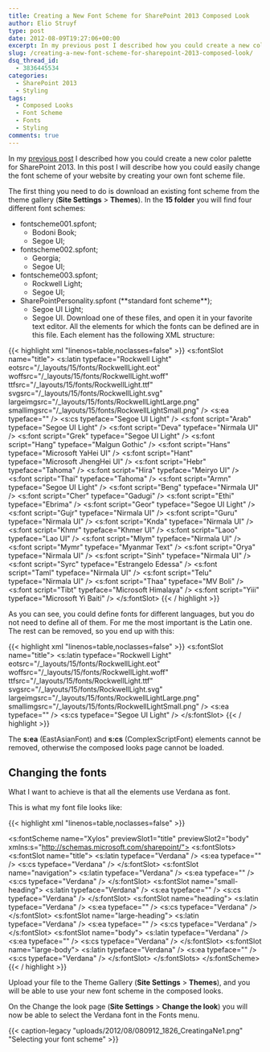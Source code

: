 ```yaml
---
title: Creating a New Font Scheme for SharePoint 2013 Composed Look
author: Elio Struyf
type: post
date: 2012-08-09T19:27:06+00:00
excerpt: In my previous post I described how you could create a new color palette for SharePoint 2013. In this post I will describe how you could easily change the font scheme of your website by creating your own font scheme file.
slug: /creating-a-new-font-scheme-for-sharepoint-2013-composed-look/
dsq_thread_id:
  - 3836445534
categories:
  - SharePoint 2013
  - Styling
tags:
  - Composed Looks
  - Font Scheme
  - Fonts
  - Styling
comments: true
---
```


In my [previous post](https://www.eliostruyf.com/creating-a-new-color-palette-for-a-sharepoint-2013-composed-look/ "Creating a New Color Palette for a SharePoint 2013 Composed Look") I described how you could create a new color palette for SharePoint 2013. In this post I will describe how you could easily change the font scheme of your website by creating your own font scheme file.

The first thing you need to do is download an existing font scheme from the theme gallery (**Site Settings** > **Themes**). In the **15 folder** you will find four different font schemes:

*   <div>fontscheme001.spfont;</div>

    *   Bodoni Book;
    *   Segoe UI;

*   <div>fontscheme002.spfont;</div>

    *   Georgia;
    *   Segoe UI;

*   <div>fontscheme003.spfont;</div>

    *   Rockwell Light;
    *   Segoe UI;

*   <div>SharePointPersonality.spfont (**standard font scheme**);</div>

    *   Segoe UI Light;
    *   Segoe UI.
Download one of these files, and open it in your favorite text editor. All the elements for which the fonts can be defined are in this file. Each element has the following XML structure:


{{< highlight xml "linenos=table,noclasses=false" >}}
<s:fontSlot name="title">
  <s:latin typeface="Rockwell Light" eotsrc="/_layouts/15/fonts/RockwellLight.eot" woffsrc="/_layouts/15/fonts/RockwellLight.woff" ttfsrc="/_layouts/15/fonts/RockwellLight.ttf" svgsrc="/_layouts/15/fonts/RockwellLight.svg" largeimgsrc="/_layouts/15/fonts/RockwellLightLarge.png" smallimgsrc="/_layouts/15/fonts/RockwellLightSmall.png" />
  <s:ea typeface="" />
  <s:cs typeface="Segoe UI Light" />
  <s:font script="Arab" typeface="Segoe UI Light" />
  <s:font script="Deva" typeface="Nirmala UI" />
  <s:font script="Grek" typeface="Segoe UI Light" />
  <s:font script="Hang" typeface="Malgun Gothic" />
  <s:font script="Hans" typeface="Microsoft YaHei UI" />
  <s:font script="Hant" typeface="Microsoft JhengHei UI" />
  <s:font script="Hebr" typeface="Tahoma" />
  <s:font script="Hira" typeface="Meiryo UI" />
  <s:font script="Thai" typeface="Tahoma" />
  <s:font script="Armn" typeface="Segoe UI Light" />
  <s:font script="Beng" typeface="Nirmala UI" />
  <s:font script="Cher" typeface="Gadugi" />
  <s:font script="Ethi" typeface="Ebrima" />
  <s:font script="Geor" typeface="Segoe UI Light" />
  <s:font script="Gujr" typeface="Nirmala UI" />
  <s:font script="Guru" typeface="Nirmala UI" />
  <s:font script="Knda" typeface="Nirmala UI" />
  <s:font script="Khmr" typeface="Khmer UI" />
  <s:font script="Laoo" typeface="Lao UI" />
  <s:font script="Mlym" typeface="Nirmala UI" />
  <s:font script="Mymr" typeface="Myanmar Text" />
  <s:font script="Orya" typeface="Nirmala UI" />
  <s:font script="Sinh" typeface="Nirmala UI" />
  <s:font script="Syrc" typeface="Estrangelo Edessa" />
  <s:font script="Taml" typeface="Nirmala UI" />
  <s:font script="Telu" typeface="Nirmala UI" />
  <s:font script="Thaa" typeface="MV Boli" />
  <s:font script="Tibt" typeface="Microsoft Himalaya" />
  <s:font script="Yiii" typeface="Microsoft Yi Baiti" />
</s:fontSlot>
{{< / highlight >}}


As you can see, you could define fonts for different languages, but you do not need to define all of them. For me the most important is the Latin one. The rest can be removed, so you end up with this:


{{< highlight xml "linenos=table,noclasses=false" >}}
<s:fontSlot name="title">
  <s:latin typeface="Rockwell Light" eotsrc="/_layouts/15/fonts/RockwellLight.eot" woffsrc="/_layouts/15/fonts/RockwellLight.woff" ttfsrc="/_layouts/15/fonts/RockwellLight.ttf" svgsrc="/_layouts/15/fonts/RockwellLight.svg" largeimgsrc="/_layouts/15/fonts/RockwellLightLarge.png" smallimgsrc="/_layouts/15/fonts/RockwellLightSmall.png" />
  <s:ea typeface="" />
  <s:cs typeface="Segoe UI Light" />
</s:fontSlot>
{{< / highlight >}}


The **s:ea** (EastAsianFont) and **s:cs** (ComplexScriptFont) elements cannot be removed, otherwise the composed looks page cannot be loaded.

## Changing the fonts

What I want to achieve is that all the elements use Verdana as font.

This is what my font file looks like:


{{< highlight xml "linenos=table,noclasses=false" >}}
<?xml version="1.0" encoding="utf-8"?>
<s:fontScheme name="Xylos" previewSlot1="title" previewSlot2="body" xmlns:s="http://schemas.microsoft.com/sharepoint/">
  <s:fontSlots>
    <s:fontSlot name="title">
      <s:latin typeface="Verdana" />
      <s:ea typeface="" />
      <s:cs typeface="Verdana" />
    </s:fontSlot>
    <s:fontSlot name="navigation">
      <s:latin typeface="Verdana" />
      <s:ea typeface="" />
      <s:cs typeface="Verdana" />
    </s:fontSlot>
    <s:fontSlot name="small-heading">
      <s:latin typeface="Verdana" />
      <s:ea typeface="" />
      <s:cs typeface="Verdana" />
    </s:fontSlot>
    <s:fontSlot name="heading">
      <s:latin typeface="Verdana" />
      <s:ea typeface="" />
      <s:cs typeface="Verdana" />
    </s:fontSlot>
    <s:fontSlot name="large-heading">
      <s:latin typeface="Verdana" />
      <s:ea typeface="" />
      <s:cs typeface="Verdana" />
    </s:fontSlot>
    <s:fontSlot name="body">
      <s:latin typeface="Verdana" />
      <s:ea typeface="" />
      <s:cs typeface="Verdana" />
    </s:fontSlot>
    <s:fontSlot name="large-body">
      <s:latin typeface="Verdana" />
      <s:ea typeface="" />
      <s:cs typeface="Verdana" />
    </s:fontSlot>
  </s:fontSlots>
</s:fontScheme>
{{< / highlight >}}


Upload your file to the Theme Gallery (**Site Settings** > **Themes**), and you will be able to use your new font scheme in the composed looks.

On the Change the look page (**Site Settings** > **Change the look**) you will now be able to select the Verdana font in the Fonts menu.

{{< caption-legacy "uploads/2012/08/080912_1826_CreatingaNe1.png" "Selecting your font scheme" >}}